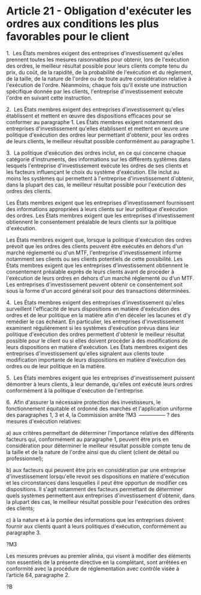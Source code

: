 # Article 21 - Obligation d'exécuter les ordres aux conditions les plus favorables pour le client


1.  Les États membres exigent des entreprises d'investissement qu'elles prennent toutes les mesures raisonnables pour obtenir, lors de l'exécution des ordres, le meilleur résultat possible pour leurs clients compte tenu du prix, du coût, de la rapidité, de la probabilité de l'exécution et du règlement, de la taille, de la nature de l'ordre ou de toute autre considération relative à l'exécution de l'ordre. Néanmoins, chaque fois qu'il existe une instruction spécifique donnée par les clients, l'entreprise d'investissement exécute l'ordre en suivant cette instruction.

2.  Les États membres exigent des entreprises d'investissement qu'elles établissent et mettent en œuvre des dispositions efficaces pour se conformer au paragraphe 1. Les États membres exigent notamment des entreprises d'investissement qu'elles établissent et mettent en œuvre une politique d'exécution des ordres leur permettant d'obtenir, pour les ordres de leurs clients, le meilleur résultat possible conformément au paragraphe 1.

3.  La politique d'exécution des ordres inclut, en ce qui concerne chaque catégorie d'instruments, des informations sur les différents systèmes dans lesquels l'entreprise d'investissement exécute les ordres de ses clients et les facteurs influençant le choix du système d'exécution. Elle inclut au moins les systèmes qui permettent à l'entreprise d'investissement d'obtenir, dans la plupart des cas, le meilleur résultat possible pour l'exécution des ordres des clients.

Les États membres exigent que les entreprises d'investissement fournissent des informations appropriées à leurs clients sur leur politique d'exécution des ordres. Les États membres exigent que les entreprises d'investissement obtiennent le consentement préalable de leurs clients sur la politique d'exécution.

Les États membres exigent que, lorsque la politique d'exécution des ordres prévoit que les ordres des clients peuvent être exécutés en dehors d'un marché réglementé ou d'un MTF, l'entreprise d'investissement informe notamment ses clients ou ses clients potentiels de cette possibilité. Les États membres exigent que les entreprises d'investissement obtiennent le consentement préalable exprès de leurs clients avant de procéder à l'exécution de leurs ordres en dehors d'un marché réglementé ou d'un MTF. Les entreprises d'investissement peuvent obtenir ce consentement soit sous la forme d'un accord général soit pour des transactions déterminées.

4.  Les États membres exigent des entreprises d'investissement qu'elles surveillent l'efficacité de leurs dispositions en matière d'exécution des ordres et de leur politique en la matière afin d'en déceler les lacunes et d'y remédier le cas échéant. En particulier, les entreprises d'investissement examinent régulièrement si les systèmes d'exécution prévus dans leur politique d'exécution des ordres permettent d'obtenir le meilleur résultat possible pour le client ou si elles doivent procéder à des modifications de leurs dispositions en matière d'exécution. Les États membres exigent des entreprises d'investissement qu'elles signalent aux clients toute modification importante de leurs dispositions en matière d'exécution des ordres ou de leur politique en la matière.

5.  Les États membres exigent que les entreprises d'investissement puissent démontrer à leurs clients, à leur demande, qu'elles ont exécuté leurs ordres conformément à la politique d'exécution de l'entreprise.

6.  Afin d'assurer la nécessaire protection des investisseurs, le fonctionnement équitable et ordonné des marchés et l'application uniforme des paragraphes 1, 3 et 4, la Commission arrête ?M3  ————— ? des mesures d'exécution relatives:

a) aux critères permettant de déterminer l'importance relative des différents facteurs qui, conformément au paragraphe 1, peuvent être pris en considération pour déterminer le meilleur résultat possible compte tenu de la taille et de la nature de l'ordre ainsi que du client (client de détail ou professionnel);

b) aux facteurs qui peuvent être pris en considération par une entreprise d'investissement lorsqu'elle revoit ses dispositions en matière d'exécution et les circonstances dans lesquelles il peut être opportun de modifier ces dispositions. Il s'agit notamment des facteurs permettant de déterminer quels systèmes permettent aux entreprises d'investissement d'obtenir, dans la plupart des cas, le meilleur résultat possible pour l'exécution des ordres des clients;

c) à la nature et à la portée des informations que les entreprises doivent fournir aux clients quant à leurs politiques d'exécution, conformément au paragraphe 3.

?M3

Les mesures prévues au premier alinéa, qui visent à modifier des éléments non essentiels de la présente directive en la complétant, sont arrêtées en conformité avec la procédure de réglementation avec contrôle visée à l’article 64, paragraphe 2.

?B
